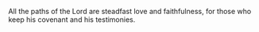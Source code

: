 All the paths of the Lord are steadfast love and faithfulness, for those who keep his covenant and his testimonies.
